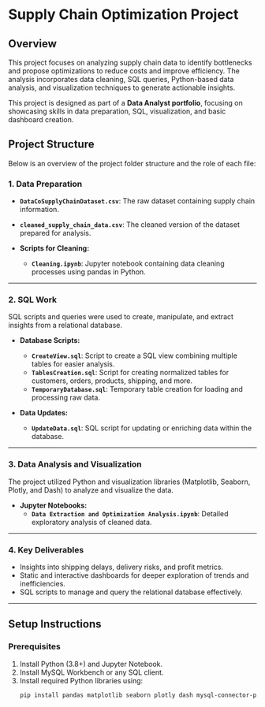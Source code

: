 #  Supply Chain Optimization Project

## Overview
This project focuses on analyzing supply chain data to identify bottlenecks and propose optimizations to reduce costs and improve efficiency. The analysis incorporates data cleaning, SQL queries, Python-based data analysis, and visualization techniques to generate actionable insights. 

This project is designed as part of a **Data Analyst portfolio**, focusing on showcasing skills in data preparation, SQL, visualization, and basic dashboard creation.

## Project Structure
Below is an overview of the project folder structure and the role of each file:

### 1. **Data Preparation**
   - **`DataCoSupplyChainDataset.csv`**: The raw dataset containing supply chain information.
   - **`cleaned_supply_chain_data.csv`**: The cleaned version of the dataset prepared for analysis.

   - **Scripts for Cleaning:**
     - **`Cleaning.ipynb`**: Jupyter notebook containing data cleaning processes using pandas in Python.

---

### 2. **SQL Work**
   SQL scripts and queries were used to create, manipulate, and extract insights from a relational database.

   - **Database Scripts:**
     - **`CreateView.sql`**: Script to create a SQL view combining multiple tables for easier analysis.
     - **`TablesCreation.sql`**: Script for creating normalized tables for customers, orders, products, shipping, and more.
     - **`TemporaryDatabase.sql`**: Temporary table creation for loading and processing raw data.

   - **Data Updates:**
     - **`UpdateData.sql`**: SQL script for updating or enriching data within the database.

---

### 3. **Data Analysis and Visualization**
   The project utilized Python and visualization libraries (Matplotlib, Seaborn, Plotly, and Dash) to analyze and visualize the data.

   - **Jupyter Notebooks:**
     - **`Data Extraction and Optimization Analysis.ipynb`**: Detailed exploratory analysis of cleaned data.

---

### 4. **Key Deliverables**
   - Insights into shipping delays, delivery risks, and profit metrics.
   - Static and interactive dashboards for deeper exploration of trends and inefficiencies.
   - SQL scripts to manage and query the relational database effectively.

---

## Setup Instructions

### Prerequisites
1. Install Python (3.8+) and Jupyter Notebook.
2. Install MySQL Workbench or any SQL client.
3. Install required Python libraries using:
   ```bash
   pip install pandas matplotlib seaborn plotly dash mysql-connector-python
